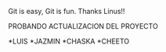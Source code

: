 Git is easy, Git is fun. Thanks Linus!!


PROBANDO ACTUALIZACION DEL PROYECTO

*LUIS
*JAZMIN
*CHASKA
*CHEETO
